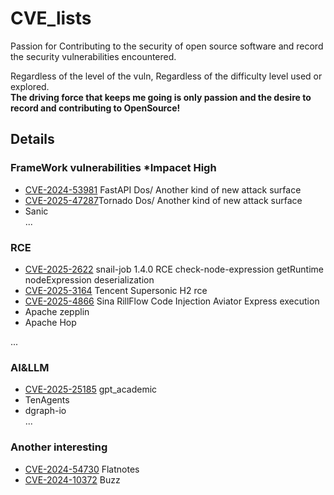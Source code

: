 # CVE_lists
Passion for Contributing to the security of open source software and record the security vulnerabilities encountered.

Regardless of the level of the vuln, Regardless of the difficulty level used or explored.  
**The driving force that keeps me going is only passion and the desire to record and contributing to OpenSource!**

## Details 

### FrameWork vulnerabilities *Impacet High
- [CVE-2024-53981](https://github.com/advisories/GHSA-59g5-xgcq-4qw3)  FastAPI Dos/ Another kind of new attack surface   
- [CVE-2025-47287](https://github.com/tornadoweb/tornado/security/advisories/GHSA-7cx3-6m66-7c5m#event-460784)Tornado Dos/ Another kind of new attack surface   
- Sanic  
...
### RCE
- [CVE-2025-2622](https://vuldb.com/?id.300624) snail-job 1.4.0 RCE check-node-expression getRuntime nodeExpression deserialization
- [CVE-2025-3164](https://vuldb.com/?submit.542528) Tencent Supersonic H2 rce
- [CVE-2025-4866](https://vuldb.com/?submit.575478) Sina RillFlow Code Injection Aviator Express execution
- Apache zepplin
- Apache Hop

...  
  
### AI&LLM
- [CVE-2025-25185](https://github.com/binary-husky/gpt_academic/security/advisories/GHSA-gqp5-wm97-qxcv) gpt_academic
- TenAgents
- dgraph-io  
...


### Another interesting  
- [CVE-2024-54730](https://www.cve.org/CVERecord?id=CVE-2024-54730)     Flatnotes  
- [CVE-2024-10372](https://github.com/Startr4ck/CVE_lists/blob/main/buzz/Insecure%20Temporary%20File%20in%20BUZZ.md)  Buzz  
